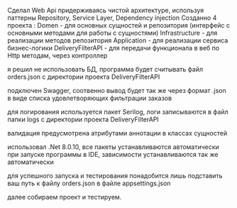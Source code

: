 Сделал Web Api придерживаясь чистой архитектуре, используя паттерны Repository, Service Layer, Dependency injection
Созданно 4 проекта : Domen - для основных сущностей и репозитория (интерфейс с основными методами для работы с сущностями)
                     Infrastructure - для реализации методов репозитория
                     Application - для реализации сервиса бизнес-логики
                     DeliveryFilterAPI - для передачи функционала в веб по Http методам, через контроллер

я решил не использовать БД, программа будет считывать файл orders.json c директории проекта DeliveryFilterAPI

подключен Swagger, соотвенно вывод будет так же через формат .json в виде списка удовлетворяющих фильтрации заказов

для логирования используется пакет Serilog, логи записываются в файл папки logs c директории проекта DeliveryFilterAPI

валидация предусмотрена атрибутами аннотации в классах сущностей

использовал .Net 8.0.10, все пакеты устанавливаются автоматически при запуске программы в IDE, зависимости устанавливаются так же автоматически

для успешного запуска и тестирования понадобится лишь подставить ваш путь к файлу orders.json в файле appsettings.json

далее собираем проект и тестируем.


